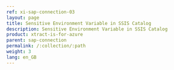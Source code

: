 ```yaml
---
ref: xi-sap-connection-03
layout: page
title: Sensitive Environment Variable in SSIS Catalog
description: Sensitive Environment Variable in SSIS Catalog
product: xtract-is-for-azure
parent: sap-connection
permalink: /:collection/:path
weight: 3
lang: en_GB
---
```


